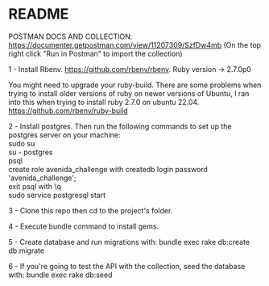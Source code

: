 # README

POSTMAN DOCS AND COLLECTION: https://documenter.getpostman.com/view/11207309/SzfDw4mb
(On the top right click "Run in Postman" to import the collection)

1 - Install Rbenv. https://github.com/rbenv/rbenv. Ruby version -> 2.7.0p0

   You might need to upgrade your ruby-build. There are some problems when trying to install older versions of ruby on newer versions of Ubuntu, I ran into this when trying to install ruby 2.7.0 on ubuntu 22.04. https://github.com/rbenv/ruby-build

2 - Install postgres. Then run the following commands to set up the postgres server on your machine:<br />
  sudo su<br />
  su - postgres<br />
  psql<br />
  create role avenida_challenge with createdb login password 'avenida_challenge';<br />
  exit psql with \q<br />
  sudo service postgresql start<br />

3 - Clone this repo then cd to the project's folder.

4 - Execute bundle command to install gems.

5 - Create database and run migrations with: bundle exec rake db:create db:migrate

6 - If you're going to test the API with the collection, seed the database with: bundle exec rake db:seed

